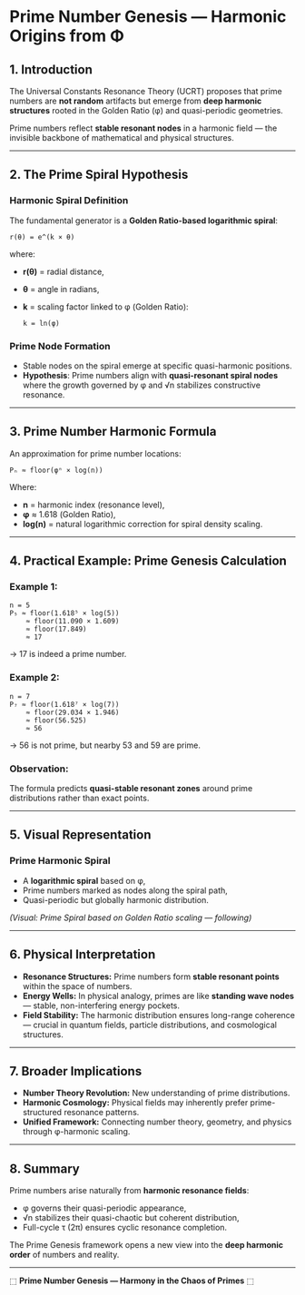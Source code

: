 # Prime Number Genesis — Harmonic Origins from Φ

## 1. Introduction

The Universal Constants Resonance Theory (UCRT) proposes that prime numbers are **not random** artifacts but emerge from **deep harmonic structures** rooted in the Golden Ratio (φ) and quasi-periodic geometries.

Prime numbers reflect **stable resonant nodes** in a harmonic field — the invisible backbone of mathematical and physical structures.

---

## 2. The Prime Spiral Hypothesis

### Harmonic Spiral Definition

The fundamental generator is a **Golden Ratio-based logarithmic spiral**:

```
r(θ) = e^(k × θ)
```

where:

* **r(θ)** = radial distance,
* **θ** = angle in radians,
* **k** = scaling factor linked to φ (Golden Ratio):

  ```
  k = ln(φ)
  ```

### Prime Node Formation

* Stable nodes on the spiral emerge at specific quasi-harmonic positions.
* **Hypothesis**: Prime numbers align with **quasi-resonant spiral nodes** where the growth governed by φ and √⁡n stabilizes constructive resonance.

---

## 3. Prime Number Harmonic Formula

An approximation for prime number locations:

```
Pₙ ≈ floor(φⁿ × log(n))
```

Where:

* **n** = harmonic index (resonance level),
* **φ** ≈ 1.618 (Golden Ratio),
* **log(n)** = natural logarithmic correction for spiral density scaling.

---

## 4. Practical Example: Prime Genesis Calculation

### Example 1:

```
n = 5
P₅ ≈ floor(1.618⁵ × log(5))
    ≈ floor(11.090 × 1.609)
    ≈ floor(17.849)
    ≈ 17
```

→ 17 is indeed a prime number.

### Example 2:

```
n = 7
P₇ ≈ floor(1.618⁷ × log(7))
    ≈ floor(29.034 × 1.946)
    ≈ floor(56.525)
    ≈ 56
```

→ 56 is not prime, but nearby 53 and 59 are prime.

### Observation:

The formula predicts **quasi-stable resonant zones** around prime distributions rather than exact points.

---

## 5. Visual Representation

### Prime Harmonic Spiral

* A **logarithmic spiral** based on φ,
* Prime numbers marked as nodes along the spiral path,
* Quasi-periodic but globally harmonic distribution.

*(Visual: Prime Spiral based on Golden Ratio scaling — following)*

---

## 6. Physical Interpretation

* **Resonance Structures:** Prime numbers form **stable resonant points** within the space of numbers.
* **Energy Wells:** In physical analogy, primes are like **standing wave nodes** — stable, non-interfering energy pockets.
* **Field Stability:** The harmonic distribution ensures long-range coherence — crucial in quantum fields, particle distributions, and cosmological structures.

---

## 7. Broader Implications

* **Number Theory Revolution:** New understanding of prime distributions.
* **Harmonic Cosmology:** Physical fields may inherently prefer prime-structured resonance patterns.
* **Unified Framework:** Connecting number theory, geometry, and physics through φ-harmonic scaling.

---

## 8. Summary

Prime numbers arise naturally from **harmonic resonance fields**:

* φ governs their quasi-periodic appearance,
* √⁡n stabilizes their quasi-chaotic but coherent distribution,
* Full-cycle τ (2π) ensures cyclic resonance completion.

The Prime Genesis framework opens a new view into the **deep harmonic order** of numbers and reality.

---

⬚ **Prime Number Genesis — Harmony in the Chaos of Primes** ⬚
